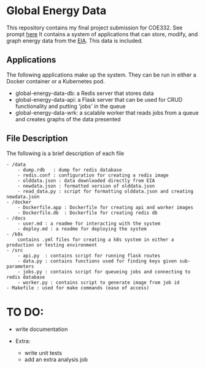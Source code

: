 # Global Energy Data

This repository contains my final project submission for COE332. See prompt [here](https://coe-332-sp21.readthedocs.io/en/main/homework/final_project.html)
It contains a system of applications that can store, modify, and graph energy data from the [EIA](https://www.eia.gov/international/data/world).
This data is included.

## Applications
The following applications make up the system. They can be run in either a Docker container or a Kubernetes pod.

- global-energy-data-db: a Redis server that stores data
- global-energy-data-api: a Flask server that can be used for CRUD functionality and putting 'jobs' in the queue
- global-energy-data-wrk: a scalable worker that reads jobs from a queue and creates graphs of the data presented

## File Description

The following is a brief description of each file

```
- /data
    - dump.rdb   : dump for redis database
    - redis.conf : configuration for creating a redis image
    - olddata.json : data downloaded directly from EIA
    - newdata.json : formatted version of olddata.json
    - read_data.py : script for formatting olddata.json and creating newdata.json
- /docker
    - Dockerfile.app : Dockerfile for creating api and worker images
    - Dockerfile.db  : Dockerfile for creating redis db
- /docs
    - user.md : a readme for interacting with the system
    - deploy.md : a readme for deploying the system
- /k8s
    contains .yml files for creating a k8s system in either a production or testing environment
- /src
    - api.py  : contains script for running flask routes
    - data.py : contains functions used for finding keys given sub-parameters
    - jobs.py : contains script for queueing jobs and connecting to redis database
    - worker.py : contains script to generate image from job id
- Makefile : used for make commands (ease of access)
```

# TO DO:

- write documentation

- Extra:
    - write unit tests
    - add an extra analysis job